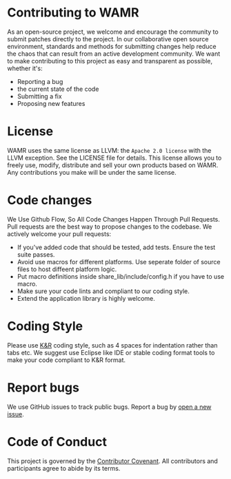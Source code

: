 Contributing to WAMR
=====================
As an open-source project, we welcome and encourage the community to submit patches directly to the project. In our collaborative open source environment, standards and methods for submitting changes help reduce the chaos that can result from an active development community.
We want to make contributing to this project as easy and transparent as possible, whether it's:
- Reporting a bug
- the current state of the code
- Submitting a fix
- Proposing new features

License
=======
WAMR uses the same license as LLVM: the `Apache 2.0 license` with the LLVM
exception. See the LICENSE file for details. This license allows you to freely
use, modify, distribute and sell your own products based on WAMR.
Any contributions you make will be under the same license.

Code changes
===================
We Use Github Flow, So All Code Changes Happen Through Pull Requests. Pull requests are the best way to propose changes to the codebase. We actively welcome your pull requests:

- If you've added code that should be tested, add tests. Ensure the test suite passes.
- Avoid use macros for different platforms. Use seperate folder of source files to host diffeent platform logic.
- Put macro definitions inside share_lib/include/config.h if you have to use macro.
- Make sure your code lints and compliant to our coding style.
- Extend the application library is highly welcome.

Coding Style
===============================
Please use [K&R](https://en.wikipedia.org/wiki/Indentation_style#K.26R) coding style, such as 4 spaces for indentation rather than tabs etc.
We suggest use Eclipse like IDE or stable coding format tools to make your code compliant to K&R format.

Report bugs
===================
We use GitHub issues to track public bugs. Report a bug by [open a new issue](https://github.com/intel/wasm-micro-runtime/issues/new).

Code of Conduct
===============

This project is governed by the [Contributor Covenant](CODE_OF_CONDUCT.md).
All contributors and participants agree to abide by its terms.
